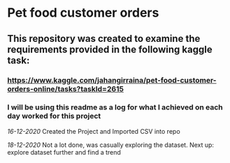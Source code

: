 # Pet food customer orders
## This repository was created to examine the requirements provided in the following kaggle task:
### https://www.kaggle.com/jahangirraina/pet-food-customer-orders-online/tasks?taskId=2615

### I will be using this readme as a log for what I achieved on each day worked for this project

*16-12-2020* Created the Project and Imported CSV into repo

*18-12-2020* Not a lot done, was casually exploring the dataset. Next up: explore dataset further and find a trend
